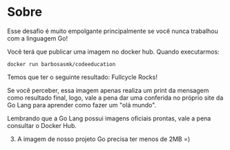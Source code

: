 # Sobre

Esse desafio é muito empolgante principalmente se você nunca trabalhou com a linguagem Go!

Você terá que publicar uma imagem no docker hub. Quando executarmos:

```docker run barbosasmk/codeeducation```

Temos que ter o seguinte resultado: Fullcycle Rocks!

Se você perceber, essa imagem apenas realiza um print da mensagem como resultado final, logo, vale a pena dar uma conferida no próprio site da Go Lang para aprender como fazer um "olá mundo".

Lembrando que a Go Lang possui imagens oficiais prontas, vale a pena consultar o Docker Hub.

3) A imagem de nosso projeto Go precisa ter menos de 2MB =)
